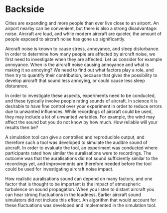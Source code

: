 # Backside

Cities are expanding and more people than ever live close to an airport. An
airport nearby can be convenient, but there is also a strong disadvantage:
noise. Aircraft are loud, and while modern aircraft are quieter, the amount of
people exposed to aircraft noise has gone up significantly.

Aircraft noise is known to cause stress, annoyance, and sleep disturbance. In
order to determine how many people are affected by aircraft noise, we first need
to investigate when they are affected. Let us consider for example annoyance.
When is the aircraft noise causing annoyance and what is making it so annoying?
We need to find out what factors play a role, and then try to quantify their
contribution, because that gives the possibility to develop aircraft that sound
less annoying, or could cause less sleep disturance.

In order to investigate these aspects, experiments need to be conducted, and
these typically involve people rating sounds of aircraft. In science it is
desirable to have fine control over your experiment in order to reduce errors
due to unwanted influences. While recordings of aircraft could be used, they may
include a lot of unwanted variables. For example, the wind may affect the sound
but you do not know by how much. How reliable will your results then be?

A simulation tool can give a controlled and reproducible output, and therefore
such a tool was developed to simulate the audible sound of aircraft. In order to
evaluate the tool, an experiment was conducted where participants rated how
similar the auralisations were to recordings. The outcome was that the
auralisations did not sound sufficiently similar to the recordings yet, and
improvements are therefore needed before the tool could be used for
investigating aircraft noise impact.

How realistic auralisations sound can depend on many factors, and one factor that is
thought to be important is the impact of atmospheric turbulence on sound
propagation. When you listen to distant aircraft you can hear strong
fluctuations in the loudness. Earlier aircraft sound simulators did not include
this effect. An algorithm that would account for these fluctuations was
developed and implemented in the simulation tool.
